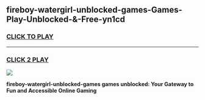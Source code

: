 
## fireboy-watergirl-unblocked-games-Games-Play-Unblocked-&-Free-yn1cd
<h3>
<a href="https://premium76.site?title=fireboy-watergirl-unblocked-games&ref=24A">CLICK TO PLAY</a></h3>
<hr>

<h3>
<a href="https://premium76.site?title=fireboy-watergirl-unblocked-games&ref=24A">CLICK 2 PLAY</a>
  
</h3>

<a href="https://premium76.site?title=fireboy-watergirl-unblocked-games&ref=24A"><img src="https://clearcache.store/games.png"></a>


**fireboy-watergirl-unblocked-games games unblocked: Your Gateway to Fun and Accessible Online Gaming**
